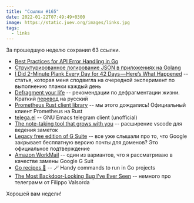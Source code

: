 ```yaml
---
title: "Ссылки #165"
date: 2022-01-22T07:49:49+0300
image: https://static.juev.org/images/links.jpg
tags: 
  - links
---
```

За прошедшую неделю сохранил 63 ссылки.

* [Best Practices for API Error Handling in Go](https://www.vultr.com/docs/best-practices-for-api-error-handling-in-go)
* [Структурированное логирование JSON в приложениях на Golang](https://nuancesprog.ru/p/14977/)
* [I Did 2-Minute Plank Every Day for 42 Days — Here’s What Happened](https://betterhumans.pub/what-happens-if-you-do-a-2-minute-plank-everyday-6688767fad69) -- статья, которая меня сподвигла на очередной эксперимент по выполнению планки каждый день
* [Defragment your life](https://www.vitabenes.com/defragment) -- рекомендации по дефрагментации жизни. Краткий [перевод](https://twitter.com/gotonomad/status/1482736808354103297) на русский
* [Prometheus Rust client library](https://github.com/prometheus/client_rust) -- мы этого дождались! Официальный клиент Prometheus на Rust
* [telega.el](https://github.com/zevlg/telega.el) -- GNU Emacs telegram client (unofficial)
* [The note-taking tool that grows with you](https://www.dendron.so/) -- расширение vscode для ведения заметок
* [Legacy free edition of G Suite](https://support.google.com/a/answer/2855120) -- все уже слышали про то, что Google закрывает бесплатную версию почты для доменов? Это официальное подтверждение
* [Amazon WorkMail](https://aws.amazon.com/ru/workmail/) -- один из вариантов, что я рассматриваю в качестве замены Google G Suit
* [Go recipes 🦩](https://github.com/nikolaydubina/go-recipes) -- 🪄 Handy commands to run in Go projects
* [The Most Backdoor-Looking Bug I’ve Ever Seen](https://words.filippo.io/dispatches/telegram-ecdh/) -- немного про телеграмм от Filippo Valsorda

Хорошей вам недели!

